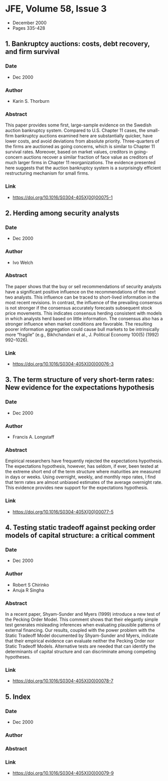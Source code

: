 # JFE, Volume 58, Issue 3
- December 2000
- Pages 335-428

## 1. Bankruptcy auctions: costs, debt recovery, and firm survival
### Date
- Dec 2000
### Author
- Karin S. Thorburn
### Abstract
This paper provides some first, large-sample evidence on the Swedish auction bankruptcy system. Compared to U.S. Chapter 11 cases, the small-firm bankruptcy auctions examined here are substantially quicker, have lower costs, and avoid deviations from absolute priority. Three-quarters of the firms are auctioned as going concerns, which is similar to Chapter 11 survival rates. Moreover, based on market values, creditors in going-concern auctions recover a similar fraction of face value as creditors of much larger firms in Chapter 11 reorganizations. The evidence presented here suggests that the auction bankruptcy system is a surprisingly efficient restructuring mechanism for small firms.
### Link
- https://doi.org/10.1016/S0304-405X(00)00075-1

## 2. Herding among security analysts
### Date
- Dec 2000
### Author
- Ivo Welch
### Abstract
The paper shows that the buy or sell recommendations of security analysts have a significant positive influence on the recommendations of the next two analysts. This influence can be traced to short-lived information in the most recent revisions. In contrast, the influence of the prevailing consensus is not stronger if the consensus accurately forecasts subsequent stock price movements. This indicates consensus herding consistent with models in which analysts herd based on little information. The consensus also has a stronger influence when market conditions are favorable. The resulting poorer information aggregation could cause bull markets to be intrinsically more “fragile” (e.g., Bikhchandani et al., J. Political Economy 100(5) (1992) 992–1026).
### Link
- https://doi.org/10.1016/S0304-405X(00)00076-3

## 3. The term structure of very short-term rates: New evidence for the expectations hypothesis
### Date
- Dec 2000
### Author
- Francis A. Longstaff
### Abstract
Empirical researchers have frequently rejected the expectations hypothesis. The expectations hypothesis, however, has seldom, if ever, been tested at the extreme short end of the term structure where maturities are measured in days or weeks. Using overnight, weekly, and monthly repo rates, I find that term rates are almost unbiased estimates of the average overnight rate. This evidence provides new support for the expectations hypothesis.
### Link
- https://doi.org/10.1016/S0304-405X(00)00077-5

## 4. Testing static tradeoff against pecking order models of capital structure: a critical comment
### Date
- Dec 2000
### Author
- Robert S Chirinko
- Anuja R Singha
### Abstract
In a recent paper, Shyam-Sunder and Myers (1999) introduce a new test of the Pecking Order Model. This comment shows that their elegantly simple test generates misleading inferences when evaluating plausible patterns of external financing. Our results, coupled with the power problem with the Static Tradeoff Model documented by Shyam-Sunder and Myers, indicate that their empirical evidence can evaluate neither the Pecking Order nor Static Tradeoff Models. Alternative tests are needed that can identify the determinants of capital structure and can discriminate among competing hypotheses.
### Link
- https://doi.org/10.1016/S0304-405X(00)00078-7

## 5. Index
### Date
- Dec 2000
### Author
### Abstract

### Link
- https://doi.org/10.1016/S0304-405X(00)00079-9

